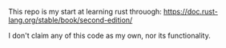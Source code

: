 This repo is my start at learning rust throuogh: https://doc.rust-lang.org/stable/book/second-edition/

I don't claim any of this code as my own, nor its functionality. 
